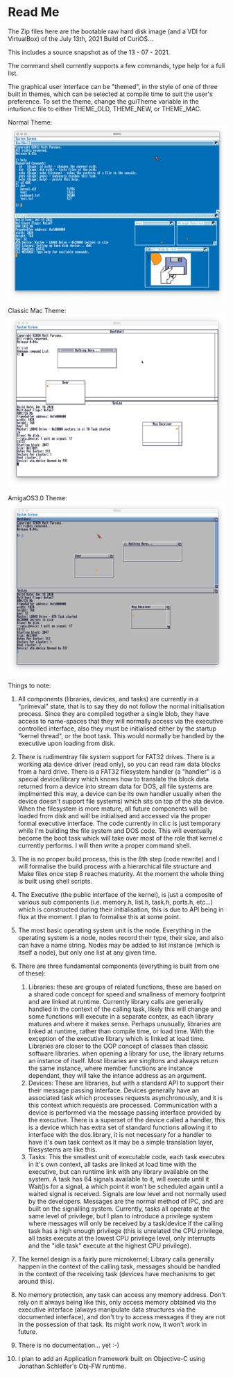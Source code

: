 # Read Me

The Zip files here are the bootable raw hard disk image (and a VDI for VirtualBox) of the July 13th, 2021 Build of CuriOS...

This includes a source snapshot as of the 13 - 07 - 2021. 

The command shell currently supports a few commands, type help for a full list.

The graphical user interface can be "themed", in the style of one of three built in themes, which can be selected at compile time to suit the user's preference. To set the theme, change the guiTheme variable in the intuition.c file to either THEME_OLD, THEME_NEW, or THEME_MAC.

Normal Theme:
![Screen shot](https://github.com/h5n1xp/CuriOS/blob/main/ScreenShot.png)

Classic Mac Theme:
![Classic Mac](https://github.com/h5n1xp/CuriOS/blob/main/ScreenShot1.png)

AmigaOS3.0 Theme:
![Amiga3](https://github.com/h5n1xp/CuriOS/blob/main/ScreenShot2.png)

Things to note:
1. All components (libraries, devices, and tasks) are currently in a "primeval" state, that is to say they do not follow the normal initialisation process. Since they are compiled together a single blob, they have access to name-spaces that they will normally access via the executive controlled interface, also they must be initialised either by the startup "kernel thread", or the boot task. This would normally be handled by the executive upon loading from disk.

2. There is rudimentray file system support for FAT32 drives. There is a working ata device driver (read only), so you can read raw data blocks from a hard drive. There is a FAT32 filesystem handler (a "handler" is a special device/library which knows how to translate the block data returned from a device into stream data for DOS, all file systems are implmented this way, a device can be its own handler usually when the device doesn't support file systems) which sits on top of the ata device. When the filesystem is more mature, all future components will be loaded from disk and will be initialised and accessed via the proper formal executive interface. The code currently in cli.c is just temporary while I'm building the file system and DOS code. This will eventually become the boot task whick will take over most of the role that kernel.c currently performs. I will then write a proper command shell.

3. The is no proper build process, this is the 8th step (code rewrite) and I will formalise the build process with a hierarchical file structure and Make files once step 8 reaches maturity. At the moment the whole thing is built using shell scripts.

4. The Executive (the public interface of the kernel), is just a composite of various sub components (i.e. memory.h, list.h, task.h, ports.h, etc...) which is constructed during their initialisation, this is due to API being in flux at the moment. I plan to formalise this at some point.

5. The most basic operating system unit is the node. Everything in the operating system is a node, nodes record their type, their size, and also can have a name string. Nodes may be added to list instance (which is itself a node), but only one list at any given time.

6. There are three fundamental components (everything is built from one of these):
    1. Libraries: these are groups of related functions, these are based on a shared code concept for speed and smallness of memory footprint and are linked at runtime. Currently library calls are generally handled in the context of the calling task, likely this will change and some functions will execute in a separate contex, as each library matures and where it makes sense. Perhaps unusually, libraries are linked at runtime, rather than compile time, or load time. With the exception of the executive library which is linked at load time. Libraries are closer to the OOP concept of classes than classic software libraries. when opening a library for use, the library returns an instance of itself. Most libraries are singltons and always return the same instance, where member functions are instance dependant, they will take the intance address as an argument. 
    2. Devices: These are libraries, but with a standard API to support their their message passing interface. Devices generally have an associated task which processes requests asynchronously, and it is this context which requests are processed. Communication with a device is performed via the message passing interface provided by the executive.
       There is a superset of the device called a handler, this is a device which has extra set of standard functions allowing it to interface with the dos.library, it is not necessary for a handler to have it's own task context as it may be a simple translation layer, filesystems are like this.
    3. Tasks: This the smallest unit of executable code, each task executes in it's own context, all tasks are linked at load time with the executive, but can runtime link with any library available on the system. A task has 64 signals available to it, will execute until it Wait()s for a signal, a which point it won't be scheduled again until a waited signal is received. Signals are low level and not normally used by the developers. Messages are the normal method of IPC, and are built on the signalling system. Currently, tasks all operate at the same level of privilege, but I plan to introduce a privilege system where messages will only be received by a task/device if the calling task has a high enough privilege (this is unrelated the CPU privilege, all tasks execute at the lowest CPU privilege level, only interrupts and the "idle task" execute at the highest CPU privilege).

7. The kernel design is a fairly pure microkernel; Library calls generally happen in the context of the calling task, messages should be handled in the context of the receiving task (devices have mechanisms to get around this).

8. No memory protection, any task can access any memory address. Don't rely on it always being like this, only access memory obtained via the executive interface (always manipulate data structures via the documented interface), and don't try to access messages if they are not in the possession of that task. Its might work now, it won't work in future. 

9. There is no documentation... yet :-)

10. I plan to add an Application framework built on Objective-C using Jonathan Schleifer's Obj-FW runtime. 

